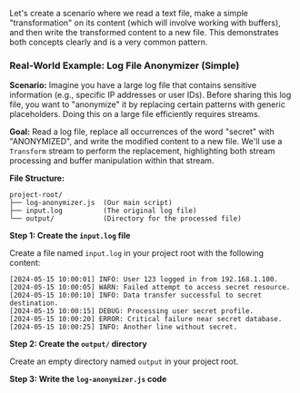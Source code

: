 Let's create a scenario where we read a text file, make a simple "transformation" on its content (which will involve working with buffers), and then write the transformed content to a new file. This demonstrates both concepts clearly and is a very common pattern.

### Real-World Example: Log File Anonymizer (Simple)

**Scenario:**
Imagine you have a large log file that contains sensitive information (e.g., specific IP addresses or user IDs). Before sharing this log file, you want to "anonymize" it by replacing certain patterns with generic placeholders. Doing this on a large file efficiently requires streams.

**Goal:**
Read a log file, replace all occurrences of the word "secret" with "ANONYMIZED", and write the modified content to a new file. We'll use a `Transform` stream to perform the replacement, highlighting both stream processing and buffer manipulation within that stream.

**File Structure:**

```
project-root/
├── log-anonymizer.js  (Our main script)
├── input.log          (The original log file)
└── output/            (Directory for the processed file)
```

**Step 1: Create the `input.log` file**

Create a file named `input.log` in your project root with the following content:

```
[2024-05-15 10:00:01] INFO: User 123 logged in from 192.168.1.100.
[2024-05-15 10:00:05] WARN: Failed attempt to access secret resource.
[2024-05-15 10:00:10] INFO: Data transfer successful to secret destination.
[2024-05-15 10:00:15] DEBUG: Processing user secret profile.
[2024-05-15 10:00:20] ERROR: Critical failure near secret database.
[2024-05-15 10:00:25] INFO: Another line without secret.
```

**Step 2: Create the `output/` directory**

Create an empty directory named `output` in your project root.

**Step 3: Write the `log-anonymizer.js` code**
